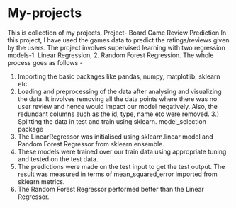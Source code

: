 # My-projects
This is collection of my projects.
Project- Board Game Review Prediction
In this project, I have used the games data to predict the ratings/reviews given by the users. The project involves supervised learning with two regression models-1. Linear Regression, 2. Random Forest Regression. The whole process goes as follows -
1) Importing the basic packages like pandas, numpy, matplotlib, sklearn etc.
2) Loading and preprocessing of the data after analysing and visualizing the data. It involves removing all the data points where there was no user review and hence would impact our model negatively. Also, the redundant columns such as the id, type, name etc were removed.
3.) Splitting the data in test and train using sklearn. model_selection package
4) The LinearRegressor was initialised using sklearn.linear model and Random Forest Regressor from sklearn.ensemble.
5) These models were trained over our train data using appropriate tuning and tested on the test data.
6) The predictions were made on the test input to get the test output. The result was measured in terms of mean_squared_error imported from sklearn metrics.
7) The Random Forest Regressor performed better than the Linear Regressor.
